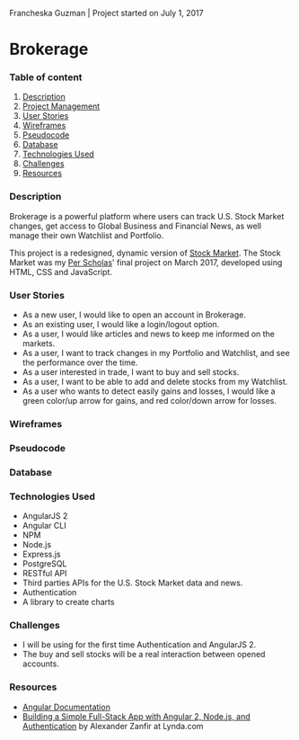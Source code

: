 Francheska Guzman | Project started on July 1, 2017

# Brokerage

### Table of content

1. [Description](#description)
2. [Project Management](https://github.com/francheska-guzman/brokerage#boards?repos=95994166)
3. [User Stories](#user-stories)
4. [Wireframes](#wireframes)
5. [Pseudocode](#pseudocode)
6. [Database](#database)
7. [Technologies Used](#technologies-used)
8. [Challenges](#challenges)
9. [Resources](#resources)

<a id="description">

### Description

Brokerage is a powerful platform where users can track U.S. Stock Market changes, get access to Global Business and Financial News, as well manage their own Watchlist and Portfolio.

This project is a redesigned, dynamic version of [Stock Market](https://github.com/francheska-guzman/stock-market). The Stock Market was my [Per Scholas](https://perscholas.org/apply/codebridge)' final project on March 2017, developed using HTML, CSS and JavaScript. 

</a>

<a id="user-stories">

### User Stories

- As a new user, I would like to open an account in Brokerage.
- As an existing user, I would like a login/logout option.
- As a user, I would like articles and news to keep me informed on the markets.
- As a user, I want to track changes in my Portfolio and Watchlist, and see the performance over the time.
- As a user interested in trade, I want to buy and sell stocks.
- As a user, I want to be able to add and delete stocks from my Watchlist.
- As a user who wants to detect easily gains and losses, I would like a green color/up arrow for gains, and red color/down arrow for losses.

</a>

<a id="wireframes">

### Wireframes

</a>

<a id="pseudocode">

### Pseudocode

</a>

<a id="database">

### Database

</a>

<a id="technologies-used">

### Technologies Used

* AngularJS 2
* Angular CLI
* NPM
* Node.js
* Express.js
* PostgreSQL
* RESTful API
* Third parties APIs for the U.S. Stock Market data and news.
* Authentication
* A library to create charts

</a>

<a id="challenges">

### Challenges

- I will be using for the first time Authentication and AngularJS 2.
- The buy and sell stocks will be a real interaction between opened accounts.

</a>

<a id="resources">

### Resources

- [Angular Documentation](https://angular.io/guide/quickstart)
- [Building a Simple Full-Stack App with Angular 2, Node.js, and Authentication](https://www.lynda.com/AngularJS-tutorials/Building-Simple-Full-Stack-App-Angular-2-Node/576588-2.html?srchtrk=index%3a1%0alinktypeid%3a2%0aq%3aBuilding+a+Simple+Full-Stack+App+with+Angular+2%2c+Node.js%2c+and+Authentication%0apage%3a1%0as%3arelevance%0asa%3atrue%0aproducttypeid%3a2) by Alexander Zanfir at Lynda.com

</a>
